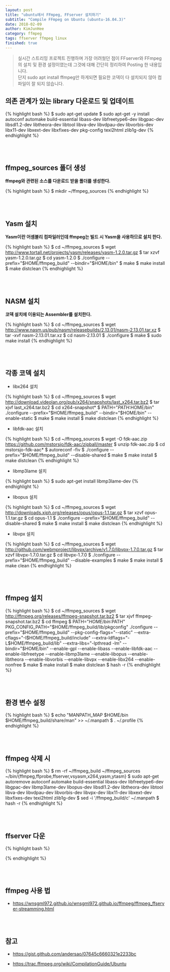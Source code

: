 ```yaml
---
layout: post
title: "ubuntu에서 FFmpeg, FFserver 설치하기"
subtitle: "Compile FFmpeg on Ubuntu (ubuntu-16.04.3)"
date: 2018-02-09
author: KimJunHee
category: ffmpeg
tags: ffserver ffmpeg linux
finished: true
---
```


> 실시간 스트리밍 프로젝트 진행하며 가장 어려웠던 점이 FFserver와 FFmpeg의 설치 및 환경 설정이였는데
그것에 대해 간단히 정리하여 Posting 한 내용입니다. <br/>
단지 sudo apt install ffmpeg만 하게되면 필요한 코덱이 다 설치되지 않아 컴파일이 잘 되지 않습니다.

## 의존 관계가 있는 library 다운로드 및 업데이트

{% highlight bash %}
$ sudo apt-get update
$ sudo apt-get -y install autoconf automake build-essential libass-dev libfreetype6-dev libgpac-dev libsdl1.2-dev libtheora-dev libtool libva-dev libvdpau-dev libvorbis-dev libx11-dev libxext-dev libxfixes-dev pkg-config texi2html zlib1g-dev
{% endhighlight %}


<br/><br/>
## ffmpeg_sources 폴더 생성

__ffmpeg와 관련된 소스를 다운로드 받을 폴더를 생성한다.__

{% highlight bash %}
$ mkdir ~/ffmpeg_sources
{% endhighlight %}


<br/><br/>
## Yasm 설치
__Yasm이란 어셈블리 컴파일러인데 ffmpeg는 빌드 시 Yasm을 사용하므로 설치 한다.__

{% highlight bash %}
$ cd ~/ffmpeg_sources
$ wget http://www.tortall.net/projects/yasm/releases/yasm-1.2.0.tar.gz
$ tar xzvf yasm-1.2.0.tar.gz
$ cd yasm-1.2.0
$ ./configure --prefix="$HOME/ffmpeg_build" --bindir="$HOME/bin"
$ make
$ make install
$ make distclean
{% endhighlight %}


<br/><br/>
## NASM 설치

__코덱 설치에 이용되는 Assembler를 설치한다.__

{% highlight bash %}
$ cd ~/ffmpeg_sources
$ wget http://www.nasm.us/pub/nasm/releasebuilds/2.13.01/nasm-2.13.01.tar.xz
$ tar -xvf nasm-2.13.01.tar.xz
$ cd nasm-2.13.01
$ ./configure
$ make
$ sudo make install
{% endhighlight %}


<br/><br/>
## 각종 코덱 설치

* libx264 설치

{% highlight bash %}
$ cd ~/ffmpeg_sources
$ wget http://download.videolan.org/pub/x264/snapshots/last_x264.tar.bz2
$ tar xjvf last_x264.tar.bz2
$ cd x264-snapshot*
$ PATH="$PATH:$HOME/bin" ./configure --prefix="$HOME/ffmpeg_build" --bindir="$HOME/bin" --enable-static
$ make
$ make install
$ make distclean
{% endhighlight %}

* libfdk-aac 설치

{% highlight bash %}
$ cd ~/ffmpeg_sources
$ wget -O fdk-aac.zip https://github.com/mstorsjo/fdk-aac/zipball/master
$ unzip fdk-aac.zip
$ cd mstorsjo-fdk-aac*
$ autoreconf -fiv
$ ./configure --prefix="$HOME/ffmpeg_build" --disable-shared
$ make
$ make install
$ make distclean
{% endhighlight %}

* libmp3lame 설치

{% highlight bash %}
$ sudo apt-get install libmp3lame-dev
{% endhighlight %}


* libopus 설치

{% highlight bash %}
$ cd ~/ffmpeg_sources
$ wget http://downloads.xiph.org/releases/opus/opus-1.1.tar.gz
$ tar xzvf opus-1.1.tar.gz
$ cd opus-1.1
$ ./configure --prefix="$HOME/ffmpeg_build" --disable-shared
$ make
$ make install
$ make distclean
{% endhighlight %}

* libvpx 설치

{% highlight bash %}
$ cd ~/ffmpeg_sources
$ wget http://github.com/webmproject/libvpx/archive/v1.7.0/libvpx-1.7.0.tar.gz
$ tar xzvf libvpx-1.7.0.tar.gz
$ cd libvpx-1.7.0
$ ./configure --prefix="$HOME/ffmpeg_build" --disable-examples
$ make
$ make install
$ make clean
{% endhighlight %}

<br/><br/>
## ffmpeg 설치

{% highlight bash %}
$ cd ~/ffmpeg_sources
$ wget http://ffmpeg.org/releases/ffmpeg-snapshot.tar.bz2
$ tar xjvf ffmpeg-snapshot.tar.bz2
$ cd ffmpeg
$ PATH="$HOME/bin:$PATH" PKG_CONFIG_PATH="$HOME/ffmpeg_build/lib/pkgconfig" ./configure   --prefix="$HOME/ffmpeg_build"   --pkg-config-flags="--static"   --extra-cflags="-I$HOME/ffmpeg_build/include"   --extra-ldflags="-L$HOME/ffmpeg_build/lib"   --extra-libs="-lpthread -lm"   --bindir="$HOME/bin"   --enable-gpl   --enable-libass   --enable-libfdk-aac   --enable-libfreetype   --enable-libmp3lame   --enable-libopus   --enable-libtheora   --enable-libvorbis   --enable-libvpx   --enable-libx264  --enable-nonfree
$ make
$ make install
$ make distclean
$ hash -r
{% endhighlight %}


<br/><br/>
## 환경 변수 설정

{% highlight bash %}
$ echo "MANPATH_MAP $HOME/bin $HOME/ffmpeg_build/share/man" >> ~/.manpath
$ . ~/.profile
{% endhighlight %}


<br/><br/>
## ffmpeg 삭제 시

{% highlight bash %}
$ rm -rf ~/ffmpeg_build ~/ffmpeg_sources ~/bin/{ffmpeg,ffprobe,ffserver,vsyasm,x264,yasm,ytasm}
$ sudo apt-get autoremove autoconf automake build-essential libass-dev libfreetype6-dev libgpac-dev libmp3lame-dev libopus-dev libsdl1.2-dev libtheora-dev libtool libva-dev libvdpau-dev libvorbis-dev libvpx-dev libx11-dev libxext-dev libxfixes-dev texi2html zlib1g-dev
$ sed -i '/ffmpeg_build/c\' ~/.manpath
$ hash -r
{% endhighlight %}


<br/><br/>
## ffserver 다운

{% highlight bash %}

{% endhighlight %}

<br/><br/>
## ffmpeg 사용 법

* <https://wnsgml972.github.io/wnsgml972.github.io/ffmpeg/ffmpeg_ffserver-streamming.html>


<br/><br/>
## 참고

* <https://gist.github.com/andersao/07645c6660321e2233bc>

* <https://trac.ffmpeg.org/wiki/CompilationGuide/Ubuntu>
